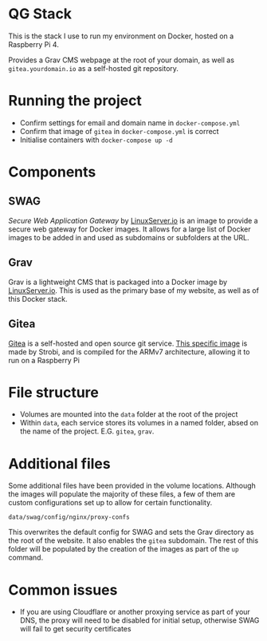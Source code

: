 # QG Stack

This is the stack I use to run my environment on Docker, hosted on a Raspberry Pi 4.

Provides a Grav CMS webpage at the root of your domain, as well as `gitea.yourdomain.io` as a self-hosted git repository.

# Running the project

- Confirm settings for email and domain name in `docker-compose.yml`
- Confirm that image of `gitea` in `docker-compose.yml` is correct
- Initialise containers with `docker-compose up -d`

# Components

## SWAG
_Secure Web Application Gateway_ by [LinuxServer.io](https://docs.linuxserver.io/general/swag "Documentation for LinuxServer's SWAG image") is an image to provide a secure web gateway for Docker images. It allows for a large list of Docker images to be added in and used as subdomains or subfolders at the URL.

## Grav
Grav is a lightweight CMS that is packaged into a Docker image by [LinuxServer.io](https://docs.linuxserver.io/images/docker-grav "Documentation for LinuxServer's Grav image"). This is used as the primary base of my website, as well as of this Docker stack.

## Gitea
[Gitea](https://gitea.io) is a self-hosted and open source git service. [This specific image](https://github.com/strobi/docker-rpi-gitea) is made by Strobi, and is compiled for the ARMv7 architecture, allowing it to run on a Raspberry Pi

# File structure

- Volumes are mounted into the `data` folder at the root of the project
- Within `data`, each service stores its volumes in a named folder, absed on the name of the project. E.G. `gitea`, `grav`.

# Additional files

Some additional files have been provided in the volume locations. Although the images will populate the majority of these files, a few of them are custom configurations set up to allow for certain functionality.

```data/swag/config/nginx/proxy-confs```

This overwrites the default config for SWAG and sets the Grav directory as the root of the website. It also enables the `gitea` subdomain. The rest of this folder will be populated by the creation of the images as part of the `up` command.

# Common issues
- If you are using Cloudflare or another proxying service as part of your DNS, the proxy will need to be disabled for initial setup, otherwise SWAG will fail to get security certificates